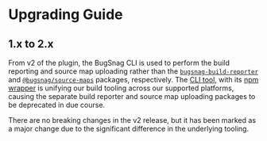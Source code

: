# Upgrading Guide

## 1.x to 2.x

From v2 of the plugin, the BugSnag CLI is used to perform the build reporting and source map uploading rather than the [`bugsnag-build-reporter`](https://www.npmjs.com/package/bugsnag-build-reporter) and [`@bugsnag/source-maps`](https://www.npmjs.com/package/@bugsnag/source-maps) packages, respectively. The [CLI tool](https://github.com/bugsnag/bugsnag-cli), with its [npm wrapper](https://www.npmjs.com/package/@bugsnag/cli) is unifying our build tooling across our supported platforms, causing the separate build reporter and source map uploading packages to be deprecated in due course.

There are no breaking changes in the v2 release, but it has been marked as a major change due to the significant difference in the underlying tooling.